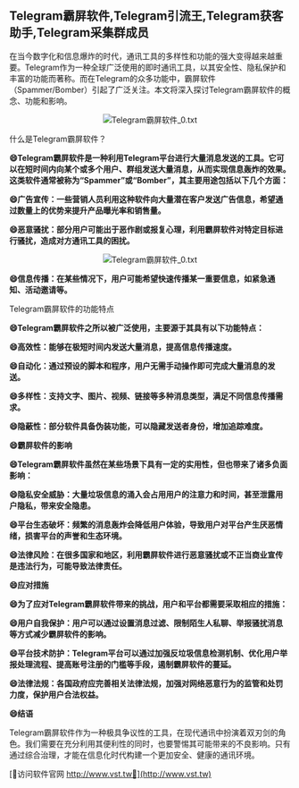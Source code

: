 ## **Telegram霸屏软件,Telegram引流王,Telegram获客助手,Telegram采集群成员**

在当今数字化和信息爆炸的时代，通讯工具的多样性和功能的强大变得越来越重要。Telegram作为一种全球广泛使用的即时通讯工具，以其安全性、隐私保护和丰富的功能而著称。而在Telegram的众多功能中，霸屏软件（Spammer/Bomber）引起了广泛关注。本文将深入探讨Telegram霸屏软件的概念、功能和影响。

 <center><img src="https://vst.tw/MP4/tuiguang/png/0.png" alt="Telegram霸屏软件_0.txt"></center>

什么是Telegram霸屏软件？

**😄Telegram霸屏软件是一种利用Telegram平台进行大量消息发送的工具。它可以在短时间内向某个或多个用户、群组发送大量消息，从而实现信息轰炸的效果。这类软件通常被称为“Spammer”或“Bomber”，其主要用途包括以下几个方面：**

**😄广告宣传：一些营销人员利用这种软件向大量潜在客户发送广告信息，希望通过数量上的优势来提升产品曝光率和销售量。**

**😄恶意骚扰：部分用户可能出于恶作剧或报复心理，利用霸屏软件对特定目标进行骚扰，造成对方通讯工具的困扰。**

 <center><img src="https://vst.tw/MP4/tuiguang/png/6.png" alt="Telegram霸屏软件_0.txt"></center>

**😄信息传播：在某些情况下，用户可能希望快速传播某一重要信息，如紧急通知、活动邀请等。**

Telegram霸屏软件的功能特点

**😄Telegram霸屏软件之所以被广泛使用，主要源于其具有以下功能特点：**

**😄高效性：能够在极短时间内发送大量消息，提高信息传播速度。**

**😄自动化：通过预设的脚本和程序，用户无需手动操作即可完成大量消息的发送。**

**😄多样性：支持文字、图片、视频、链接等多种消息类型，满足不同信息传播需求。**

**😄隐蔽性：部分软件具备伪装功能，可以隐藏发送者身份，增加追踪难度。**

**😄霸屏软件的影响**

**😄Telegram霸屏软件虽然在某些场景下具有一定的实用性，但也带来了诸多负面影响：**

**😄隐私安全威胁：大量垃圾信息的涌入会占用用户的注意力和时间，甚至泄露用户隐私，带来安全隐患。**

**😄平台生态破坏：频繁的消息轰炸会降低用户体验，导致用户对平台产生厌恶情绪，损害平台的声誉和生态环境。**

**😄法律风险：在很多国家和地区，利用霸屏软件进行恶意骚扰或不正当商业宣传是违法行为，可能导致法律责任。**

**😄应对措施**

**😄为了应对Telegram霸屏软件带来的挑战，用户和平台都需要采取相应的措施：**

**😄用户自我保护：用户可以通过设置消息过滤、限制陌生人私聊、举报骚扰消息等方式减少霸屏软件的影响。**

**😄平台技术防护：Telegram平台可以通过加强反垃圾信息检测机制、优化用户举报处理流程、提高账号注册的门槛等手段，遏制霸屏软件的蔓延。**

**😄法律法规：各国政府应完善相关法律法规，加强对网络恶意行为的监管和处罚力度，保护用户合法权益。**

**😄结语**

Telegram霸屏软件作为一种极具争议性的工具，在现代通讯中扮演着双刃剑的角色。我们需要在充分利用其便利性的同时，也要警惕其可能带来的不良影响。只有通过综合治理，才能在信息化时代构建一个更加安全、健康的通讯环境。


[👻访问软件官网 http://www.vst.tw👻](http://www.vst.tw)
